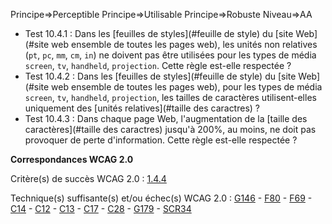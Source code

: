 Principe=>Perceptible
Principe=>Utilisable
Principe=>Robuste
Niveau=>AA

*   Test 10.4.1 : Dans les [feuilles de styles](#feuille de style) du [site Web](#site web  ensemble de toutes les pages web), les unités non relatives (`pt`, `pc`, `mm`, `cm`, `in`) ne doivent pas être utilisées pour les types de média `screen`, `tv`, `handheld`, `projection`. Cette règle est-elle respectée ?
*   Test 10.4.2 : Dans les [feuilles de styles](#feuille de style) du [site Web](#site web  ensemble de toutes les pages web), pour les types de média `screen`, `tv`, `handheld`, `projection`, les tailles de caractères utilisent-elles uniquement des [unités relatives](#taille des caractres) ?
*   Test 10.4.3 : Dans chaque page Web, l'augmentation de la [taille des caractères](#taille des caractres) jusqu'à 200%, au moins, ne doit pas provoquer de perte d'information. Cette règle est-elle respectée ?

**Correspondances WCAG 2.0**

Critère(s) de succès WCAG 2.0 : [1.4.4](http://www.w3.org/Translations/WCAG20-fr/#visual-audio-contrast-scale)

Technique(s) suffisante(s) et/ou échec(s) WCAG 2.0 : [G146](http://www.w3.org/TR/WCAG-TECHS/G146.html) - [F80](http://www.w3.org/TR/WCAG-TECHS/F80.html) - [F69](http://www.w3.org/TR/WCAG-TECHS/F69.html) - [C14](http://www.w3.org/TR/WCAG-TECHS/C14.html) - [C12](http://www.w3.org/TR/WCAG-TECHS/C12.html) - [C13](http://www.w3.org/TR/WCAG-TECHS/C13.html) - [C17](http://www.w3.org/TR/WCAG-TECHS/C17.html) - [C28](http://www.w3.org/TR/WCAG-TECHS/C28.html) - [G179](http://www.w3.org/TR/WCAG-TECHS/G179.html) - [SCR34](http://www.w3.org/TR/WCAG-TECHS/SCR34.html)
